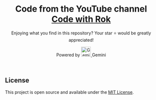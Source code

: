 <div align="center">

# Code from the YouTube channel<br> [Code with Rok](https://www.youtube.com/@codewithrok)

Enjoying what you find in this repository? Your star ⭐ would be greatly appreciated!

<div>
  <span>Powered by </span>
  <a target="_blank" rel="noopener noreferrer" href="https://deepmind.google/technologies/gemini">
    <img src="https://github.com/rokbenko/google-generativeai-api-tutorials/blob/main/gemini.gif?raw=true" alt="Gemini" style="max-width: 100%;height: 32px;">
  </a>
  <span> Gemini</span>
</div>

<br>

</div>

<br>

## License

This project is open source and available under the [MIT License](https://github.com/rokbenko/google-generativeai-api-tutorials/blob/main/LICENSE).
